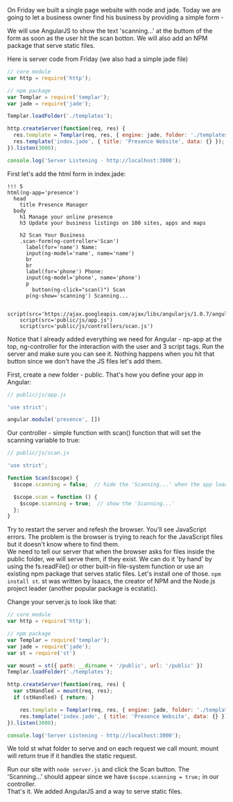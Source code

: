 On Friday we built a single page website with node and jade.
Today we are going to let a business owner find his business by providing a simple form - 

We will use AngularJS to show the text 'scanning...' at the buttom of the form as soon as the user hit the scan botton. We will also add an NPM package that serve static files.


Here is server code from Friday (we also had a simple jade file)
```js
// core module
var http = require('http');

// npm package
var Templar = require('templar');
var jade = require('jade');

Templar.loadFolder('./templates');

http.createServer(function(req, res) {
  res.template = Templar(req, res, { engine: jade, folder: './templates' });
  res.template('index.jade', { title: 'Presence Website', data: {} });
}).listen(3000);

console.log('Server Listening - http://localhost:3000');
```

First let's add the html form in index.jade:

```jade
!!! 5
html(ng-app='presence')
  head
    title Presence Manager
  body
    h1 Manage your online presence
    h3 Update your business listings on 100 sites, apps and maps

    h2 Scan Your Business
    .scan-form(ng-controller='Scan')
      label(for='name') Name: 
      input(ng-model='name', name='name')
      br
      br
      label(for='phone') Phone: 
      input(ng-model='phone', name='phone')
      p
        button(ng-click="scan()") Scan
      p(ng-show='scanning') Scanning...

    script(src='https://ajax.googleapis.com/ajax/libs/angularjs/1.0.7/angular.min.js')
    script(src='public/js/app.js')
    script(src='public/js/controllers/scan.js')
```

Notice that I already added everything we need for Angular - np-app at the top, ng-controller for the interaction with the user and 3 script tags.
Run the server and make sure you can see it. Nothing happens when you hit that button since we don't have the JS files let's add them.

First, create a new folder - public. That's how you define your app in Angular:
```js
// public/js/app.js

'use strict';

angular.module('presence', [])
```

Our controller - simple function with scan() function that will set the scanning variable to true:
```js
// public/js/scan.js

'use strict';

function Scan($scope) {
  $scope.scanning = false;  // hide the 'Scanning...' when the app loads

  $scope.scan = function () {
    $scope.scanning = true;  // show the 'Scanning...'
  };
}
```

Try to restart the server and refesh the browser. You'll see JavaScript errors. The problem is the browser is trying to reach for the JavaScript files but it doesn't know where to find them.  
We need to tell our server that when the browser asks for files inside the public folder, we will serve them, if they exist.
We can do it 'by hand' by using the fs.readFile() or other built-in file-system function or use an existing npm package that serves static files. Let's install one of those.
`npm install st`.  st was written by Isaacs, the creator of NPM and the Node.js project leader (another popular package is ecstatic).

Change your server.js to look like that:

```js
// core module
var http = require('http');

// npm package
var Templar = require('templar');
var jade = require('jade');
var st = require('st')

var mount = st({ path: __dirname + '/public', url: '/public' })
Templar.loadFolder('./templates');

http.createServer(function(req, res) {
  var stHandled = mount(req, res);
  if (stHandled) { return; }

    res.template = Templar(req, res, { engine: jade, folder: './templates' });
    res.template('index.jade', { title: 'Presence Website', data: {} });
}).listen(3000);

console.log('Server Listening - http://localhost:3000');
```

We told st what folder to serve and on each request we call mount.  mount will return true if it handles the static request.

Run our site with `node server.js` and click the Scan button. The 'Scanning...' should appear since we have `$scope.scanning = true;` in our controller.  
That's it. We added AngularJS and a way to serve static files.

